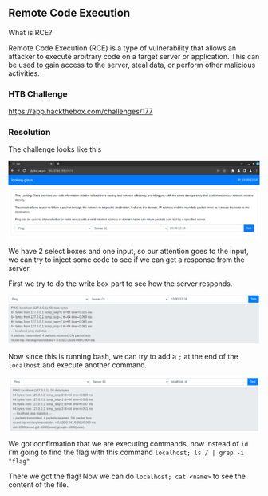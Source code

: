 ## Remote Code Execution

What is RCE?

Remote Code Execution (RCE) is a type of vulnerability that allows an attacker to execute arbitrary code on a target server or application. This can be used to gain access to the server, steal data, or perform other malicious activities.

### HTB Challenge

https://app.hackthebox.com/challenges/177

### Resolution

The challenge looks like this

![start](rce/rce_1.png)

We have 2 select boxes and one input, so our attention goes to the input, we can try to inject some code to see if we can get a response from the server.

First we try to do the write box part to see how the server responds.

![2](rce/rce_3.png)

Now since this is running bash, we can try to add a `;` at the end of the `localhost` and execute another command.

![3](rce/rce_2.png)

We got confirmation that we are executing commands, now instead of `id` i'm going to find the flag with this command `localhost; ls / | grep -i "flag"`

There we got the flag! Now we can do `localhost; cat <name>` to see the content of the file.